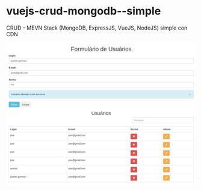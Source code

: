 # vuejs-crud-mongodb--simple
CRUD - MEVN Stack (MongoDB, ExpressJS, VueJS, NodeJS) simple con CDN

![Alt text](vuejs_crud.png)
